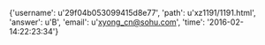 {'username': u'29f04b053099415d8e77', 'path': u'xz1191/1191.html', 'answer': u'B', 'email': u'xyong_cn@sohu.com', 'time': '2016-02-14:22:23:34'}